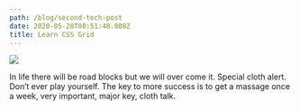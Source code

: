 ```yaml
---
path: /blog/second-tech-post
date: 2020-05-28T08:51:48.808Z
title: Learn CSS Grid
---
```

![](assets/CSS.png)

In life there will be road blocks but we will over come it. Special cloth alert. Don’t ever play yourself. The key to more success is to get a massage once a week, very important, major key, cloth talk.
